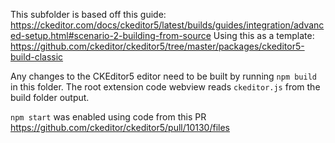 This subfolder is based off this guide:
https://ckeditor.com/docs/ckeditor5/latest/builds/guides/integration/advanced-setup.html#scenario-2-building-from-source
Using this as a template:
https://github.com/ckeditor/ckeditor5/tree/master/packages/ckeditor5-build-classic

Any changes to the CKEditor5 editor need to be built by running `npm build` in this folder. The root extension code webview reads `ckeditor.js` from the build folder output.

`npm start` was enabled using code from this PR https://github.com/ckeditor/ckeditor5/pull/10130/files
